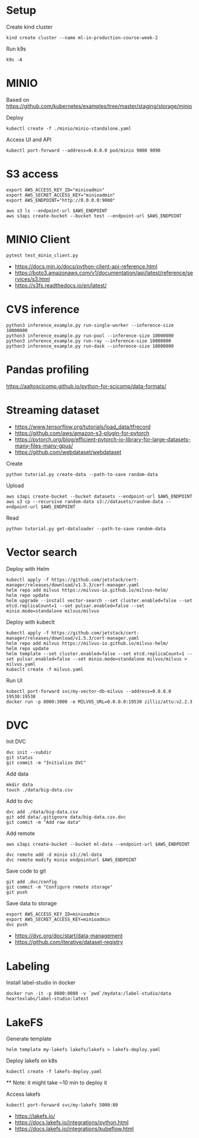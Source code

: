 
# Setup 

Create kind cluster 

```
kind create cluster --name ml-in-production-course-week-2
```

Run k9s 

```
k9s -A
```


# MINIO 

Based on https://github.com/kubernetes/examples/tree/master/staging/storage/minio

Deploy 

```
kubectl create -f ./minio/minio-standalone.yaml
```


Access UI and API 

```
kubectl port-forward --address=0.0.0.0 pod/minio 9000 9090

```

# S3 access 


```
export AWS_ACCESS_KEY_ID="minioadmin"
export AWS_SECRET_ACCESS_KEY="minioadmin"
export AWS_ENDPOINT="http://0.0.0.0:9000"

aws s3 ls --endpoint-url $AWS_ENDPOINT
aws s3api create-bucket --bucket test --endpoint-url $AWS_ENDPOINT 
```


# MINIO Client 


```
pytest test_minio_client.py
```

- https://docs.min.io/docs/python-client-api-reference.html
- https://boto3.amazonaws.com/v1/documentation/api/latest/reference/services/s3.html
- https://s3fs.readthedocs.io/en/latest/


# CVS inference 

```
python3 inference_example.py run-single-worker --inference-size 10000000
python3 inference_example.py run-pool --inference-size 10000000
python3 inference_example.py run-ray --inference-size 10000000
python3 inference_example.py run-dask --inference-size 10000000
```

# Pandas profiling 

https://aaltoscicomp.github.io/python-for-scicomp/data-formats/


# Streaming dataset

- https://www.tensorflow.org/tutorials/load_data/tfrecord
- https://github.com/aws/amazon-s3-plugin-for-pytorch
- https://pytorch.org/blog/efficient-pytorch-io-library-for-large-datasets-many-files-many-gpus/
- https://github.com/webdataset/webdataset



Create
```
python tutorial.py create-data --path-to-save random-data
```

Upload

```
aws s3api create-bucket --bucket datasets --endpoint-url $AWS_ENDPOINT
aws s3 cp --recursive random-data s3://datasets/random-data --endpoint-url $AWS_ENDPOINT
```

Read

```
python tutorial.py get-dataloader --path-to-save random-data
```


# Vector search 

Deploy with Helm 


```
kubectl apply -f https://github.com/jetstack/cert-manager/releases/download/v1.5.3/cert-manager.yaml
helm repo add milvus https://milvus-io.github.io/milvus-helm/
helm repo update
helm upgrade --install vector-search --set cluster.enabled=false --set etcd.replicaCount=1 --set pulsar.enabled=false --set minio.mode=standalone milvus/milvus
```

Deploy with kubeclt


```
kubectl apply -f https://github.com/jetstack/cert-manager/releases/download/v1.5.3/cert-manager.yaml
helm repo add milvus https://milvus-io.github.io/milvus-helm/
helm repo update
helm template --set cluster.enabled=false --set etcd.replicaCount=1 --set pulsar.enabled=false --set minio.mode=standalone milvus/milvus > milvus.yaml
kubeclt create -f milvus.yaml
```

Run UI 


```
kubectl port-forward svc/my-vector-db-milvus --address=0.0.0.0 19530:19530
docker run -p 8000:3000 -e MILVUS_URL=0.0.0.0:19530 zilliz/attu:v2.2.3
```


# DVC 



Init DVC

```
dvc init --subdir
git status
git commit -m "Initialize DVC"
```

Add data 

```
mkdir data
touch ./data/big-data.csv
```

Add to dvc

```
dvc add ./data/big-data.csv
git add data/.gitignore data/big-data.csv.dvc
git commit -m "Add raw data"
```

Add remote 

```
aws s3api create-bucket --bucket ml-data --endpoint-url $AWS_ENDPOINT

dvc remote add -d minio s3://ml-data
dvc remote modify minio endpointurl $AWS_ENDPOINT
```

Save code to git 

```
git add .dvc/config
git commit -m "Configure remote storage"
git push 
```

Save data to storage

```
export AWS_ACCESS_KEY_ID=minioadmin
export AWS_SECRET_ACCESS_KEY=minioadmin
dvc push
```

- https://dvc.org/doc/start/data-management
- https://github.com/iterative/dataset-registry


# Labeling 

Install label-studio in docker

```
docker run -it -p 8080:8080 -v `pwd`/mydata:/label-studio/data heartexlabs/label-studio:latest
```


# LakeFS 

Generate template 

```
helm template my-lakefs lakefs/lakefs > lakefs-deploy.yaml
```

Deploy lakefs on k8s 

```
kubectl create -f lakefs-deploy.yaml
```
** Note: it might take ~10 min to deploy it 


Access lakefs 

```
kubectl port-forward svc/my-lakefs 5000:80
```


- https://lakefs.io/
- https://docs.lakefs.io/integrations/python.html
- https://docs.lakefs.io/integrations/kubeflow.html



